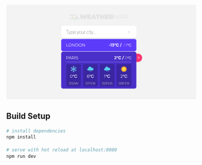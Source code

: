 
<img src="src/assets/screenshot.png"></img>

## Build Setup

``` bash
# install dependencies
npm install

# serve with hot reload at localhost:8080
npm run dev
```

